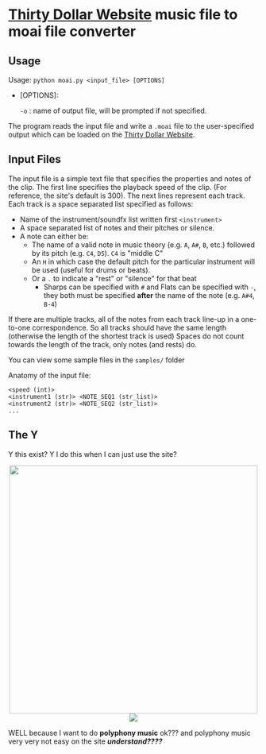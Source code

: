 # [Thirty Dollar Website](https://thirtydollar.website/) music file to moai file converter

## Usage

Usage: `python moai.py <input_file> [OPTIONS]`
 - [OPTIONS]:

    `-o` : name of output file, will be prompted if not specified.

The program reads the input file and write a `.moai` file to the user-specified output which can be loaded on the [Thirty Dollar Website](https://thirtydollar.website/).

## Input Files

The input file is a simple text file that specifies the properties and notes of the clip.
The first line specifies the playback speed of the clip. (For reference, the site's default is 300).
The next lines represent each track. Each track is a space separated list specified as follows:
  - Name of the instrument/soundfx list written first `<instrument>`
  - A space separated list of notes and their pitches or silence. 
  - A note can either be:
    - The name of a valid note in music theory (e.g. `A`, `A#`, `B`, etc.) followed by its pitch (e.g. `C4`, `D5`). `C4` is "middle C"
    - An `H` in which case the default pitch for the particular instrument will be used (useful for drums or beats).
    - Or a `.` to indicate a "rest" or "silence" for that beat
        - Sharps can be specified with `#` and Flats can be specified with `-`, they both must be specified **after** the name of the note (e.g. `A#4`, `B-4`)

If there are multiple tracks, all of the notes from each track line-up in a one-to-one correspondence.
So all tracks should have the same length (otherwise the length of the shortest track is used)
Spaces do not count towards the length of the track, only notes (and rests) do.

You can view some sample files in the `samples/` folder 

Anatomy of the input file:

```
<speed (int)>
<instrument1 (str)> <NOTE_SEQ1 (str_list)>
<instrument2 (str)> <NOTE_SEQ2 (str_list)>
...
```

## The Y

Y this exist? Y I do this when I can just use the site? 


<p align="center">
  <img src="https://user-images.githubusercontent.com/33503562/202020526-41430387-da08-4506-8a57-1c1b36476271.gif" style="height:500px;" />
  <img src="https://user-images.githubusercontent.com/33503562/202020633-665a070a-e4c3-4cc8-8134-d186093d7d29.gif" />
</p>


WELL because I want to do **polyphony music** ok??? and polyphony music very very not easy on the site ***understand????***

